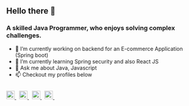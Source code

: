 ## Hello there 👋

### A skilled Java Programmer, who enjoys solving complex challenges.


- 🔭 I’m currently working on backend for an E-commerce Application (Spring boot)
- 🌱 I’m currently learning Spring security and also React JS 
- 💬 Ask me about Java, Javascript
- 📫 Checkout my profiles below

##


<a href="https://leetcode.com/pritam17">
  <img alt="Leetcode Profile" width="22px" src="https://cdn.jsdelivr.net/npm/simple-icons@v3/icons/leetcode.svg" />
</a> &nbsp;
<a href="mailto:pritamshejul17@gmail.com">
  <img alt="Mail to" width="22px"  src="https://cdn.jsdelivr.net/npm/simple-icons@v3/icons/gmail.svg" />
</a> &nbsp;
<a href="https://linkedin.com/in/pritam-shejul">
  <img alt="Pritam on LinkedIn" width="22px" src="https://cdn.jsdelivr.net/npm/simple-icons@v3/icons/linkedin.svg" />
</a> &nbsp;
<a href="https://pritamshejul17.github.io">
  <img alt="Pritam Portfolio" width="22px" src="https://cdn.jsdelivr.net/npm/simple-icons@v3/icons/codeforces.svg" />
</a> &nbsp;
<br/>
<br/>
